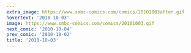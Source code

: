 ```yaml
---
extra_image: https://www.smbc-comics.com/comics/20101003after.gif
hovertext: '2010-10-03'
image: https://www.smbc-comics.com/comics/20101003.gif
next_comic: '2010-10-04'
prev_comic: '2010-10-02'
title: '2010-10-03'
---
```


